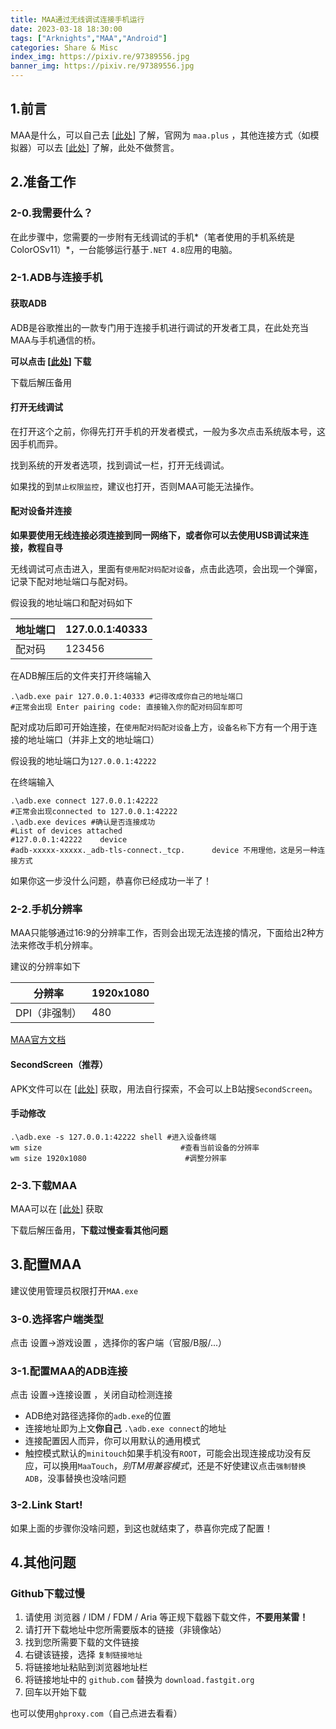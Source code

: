 ```yaml
---
title: MAA通过无线调试连接手机运行
date: 2023-03-18 18:30:00
tags: ["Arknights","MAA","Android"]
categories: Share & Misc
index_img: https://pixiv.re/97389556.jpg
banner_img: https://pixiv.re/97389556.jpg
---
```


## 1.前言

MAA是什么，可以自己去 [[此处](https://github.com/MaaAssistantArknights/MaaAssistantArknights)] 了解，官网为 `maa.plus` ，其他连接方式（如模拟器）可以去 [[此处](https://maa.plus/docs/1.3-%E6%A8%A1%E6%8B%9F%E5%99%A8%E6%94%AF%E6%8C%81.html)] 了解，此处不做赘言。

## 2.准备工作

### 2-0.我需要什么？

在此步骤中，您需要的一步附有无线调试的手机*（笔者使用的手机系统是ColorOSv11）*，一台能够运行基于`.NET 4.8`应用的电脑。

### 2-1.ADB与连接手机

#### 获取ADB

ADB是谷歌推出的一款专门用于连接手机进行调试的开发者工具，在此处充当MAA与手机通信的桥。

**可以点击 [[此处](https://dl.google.com/android/repository/platform-tools-latest-windows.zip)] 下载**

下载后解压备用

#### 打开无线调试

在打开这个之前，你得先打开手机的开发者模式，一般为多次点击系统版本号，这因手机而异。

找到系统的开发者选项，找到调试一栏，打开无线调试。

如果找的到`禁止权限监控`，建议也打开，否则MAA可能无法操作。

#### 配对设备并连接

**如果要使用无线连接必须连接到同一网络下，或者你可以去使用USB调试来连接，教程自寻**

无线调试可点击进入，里面有`使用配对码配对设备`，点击此选项，会出现一个弹窗，记录下配对地址端口与配对码。

假设我的地址端口和配对码如下

| 地址端口 | 127.0.0.1:40333 |
| -------- | --------------- |
| 配对码   | 123456          |

在ADB解压后的文件夹打开终端输入

```shell
.\adb.exe pair 127.0.0.1:40333 #记得改成你自己的地址端口
#正常会出现 Enter pairing code: 直接输入你的配对码回车即可
```

配对成功后即可开始连接，在`使用配对码配对设备`上方，`设备名称`下方有一个用于连接的地址端口（并非上文的地址端口）

假设我的地址端口为`127.0.0.1:42222`

在终端输入

```shell
.\adb.exe connect 127.0.0.1:42222
#正常会出现connected to 127.0.0.1:42222
.\adb.exe devices #确认是否连接成功
#List of devices attached
#127.0.0.1:42222    device
#adb-xxxxx-xxxxx._adb-tls-connect._tcp.      device 不用理他，这是另一种连接方式
```

如果你这一步没什么问题，恭喜你已经成功一半了！

### 2-2.手机分辨率

MAA只能够通过16:9的分辨率工作，否则会出现无法连接的情况，下面给出2种方法来修改手机分辨率。

建议的分辨率如下

| 分辨率        | 1920x1080 |
| ------------- | --------- |
| DPI（非强制） | 480       |

[MAA官方文档](https://maa.plus/docs/1.3-%E6%A8%A1%E6%8B%9F%E5%99%A8%E6%94%AF%E6%8C%81.html#⚙️-手机、平板等非-16-9-分辨率设备)

#### SecondScreen（推荐）

APK文件可以在 [[此处]](https://github.com/farmerbb/SecondScreen/releases/latest) 获取，用法自行探索，不会可以上B站搜`SecondScreen`。

#### 手动修改

```shell
.\adb.exe -s 127.0.0.1:42222 shell #进入设备终端
wm size                               #查看当前设备的分辨率
wm size 1920x1080                      #调整分辨率
```

### 2-3.下载MAA

MAA可以在 [[此处]](https://github.com/MaaAssistantArknights/MaaAssistantArknights/releases/latest) 获取

下载后解压备用，**下载过慢查看其他问题**

## 3.配置MAA

建议使用管理员权限打开`MAA.exe`

### 3-0.选择客户端类型

点击 设置->游戏设置 ，选择你的客户端（官服/B服/...）

### 3-1.配置MAA的ADB连接

点击 设置->连接设置 ，关闭自动检测连接

- ADB绝对路径选择你的`adb.exe`的位置
- 连接地址即为上文**你自己** `.\adb.exe connect`的地址
- 连接配置因人而异，你可以用默认的通用模式
- 触控模式默认的`minitouch`如果手机没有`ROOT`，可能会出现连接成功没有反应，可以换用`MaaTouch`，*别TM用兼容模式*，还是不好使建议点击`强制替换ADB`，没事替换也没啥问题

### 3-2.Link Start!

如果上面的步骤你没啥问题，到这也就结束了，恭喜你完成了配置！

## 4.其他问题

### Github下载过慢

1. 请使用 浏览器 / IDM / FDM / Aria 等正规下载器下载文件，**不要用某雷！**
2. 请打开下载地址中您所需要版本的链接（非镜像站）
3. 找到您所需要下载的文件链接
4. 右键该链接，选择 `复制链接地址`
5. 将链接地址粘贴到浏览器地址栏
6. 将链接地址中的 `github.com` 替换为 `download.fastgit.org`
7. 回车以开始下载

也可以使用`ghproxy.com`（自己点进去看看）